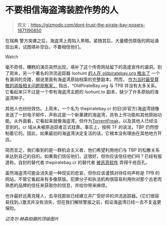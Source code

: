 # 不要相信海盗湾装腔作势的人

> 原文：<https://gizmodo.com/dont-trust-the-pirate-bay-posers-1671190850>

在瑞典 警方突袭之后，海盗湾上周陷入黑暗。紧随其后，大量模仿原版的网站涌现出来，试图填补空白。不要相信他们。

Watch

毫不奇怪，糟糕的演员突然出现，填补了这个传奇网站留下的高度宣传的漏洞。到了周末，另一个著名的洪流追踪器 Isohunt [的人在 oldpiratebay.org 推出了](http://gizmodo.com/another-torrent-site-has-resurrected-the-pirate-bay-1670450805) 一个有漏洞的克隆，据说里面有海盗湾原始档案的完整副本。然而， [作为当时最受尊敬的盗版相关问题观察家，](http://torrentfreak.com/pirate-bay-copycats-flourish-after-raid-141212/) 指出，“OldPirateBay.org 与 TPB 并没有太多关系。它看起来只不过是一个带有海盗湾主题的 Isohunt.to 副本，缺少了许多原始的海盗湾种子。

其他人也纷纷效仿。上周末，一个名为 thepiratebay.cr 的旧(非官方)海盗湾镜像发送了一封电子邮件，声称这是一个新重建的海盗湾，具有上传功能和其他原始功能。从外面看，它看起来就像海盗湾，但作为[TorrentFreak](http://torrentfreak.com/pirate-bay-copycats-flourish-after-raid-141212/)，以及其他人已经注意到的。cr 域从未被原追踪者正式挂靠。事实上，按照 TF 的说法，TBP 仍然控制着它的。因此，如果最初的海盗湾决定复活的话，它根本没有理由在其他地方开店。

简而言之，我们看到的是一群机会主义者，他们希望利用他们与 TBP 的松散关系来达到自己的目的。如果我们信任他们，这很好，但你应该信任他们吗？已经有报道称，自封的替代者 thepiratebay.cr 的替代者 [被恶意软件](http://www.reddit.com/r/torrents/comments/2ouk92/thepiratebaycr_is_not_the_new_pirate_bay/) 弄得千疮百孔。

虽然海盗湾可能会消失是一种现实的悲哀，但你应该谨慎对待任何声称是 TPB 的网站，不管它看起来有多像原版。犯罪分子和执法机构很容易利用你对那个古老而熟悉的品牌的信任来获取你的信息，并给你带来麻烦。

也许最好远离克隆人，去寻找那些已经建立并广受好评的洪流追踪器。(它们很容易找到。)激流并没有消失，但在我们解除警报之前，假设海盗湾已经一去不复返更保险。

*迈克尔·赫森拍摄的顶级图片*
